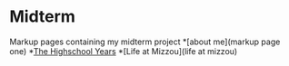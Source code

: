 # Midterm
Markup pages containing my midterm project
*[about me](markup page one)
*[The Highschool Years](https://github.com/kgldd4/Midterm/blob/3ebcb0d8363980e12c500295e34f104daa99dd3a/The%20Highschool%20Years.md)
*[Life at Mizzou](life at mizzou)

